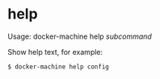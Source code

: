 <!--[metadata]>
+++
title = "help"
description = "Show command help"
keywords = ["machine, help, subcommand"]
[menu.main]
parent="smn_machine_subcmds"
+++
<![end-metadata]-->

# help

Usage: docker-machine help *subcommand*

Show help text, for example:

    $ docker-machine help config